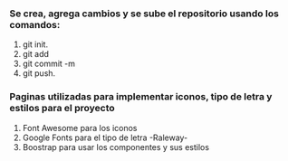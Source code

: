 ### Se crea, agrega cambios y se sube el repositorio usando los comandos:
<ol>
<li>git init.</li>
<li>git add</li>
<li>git commit -m</li>
<li>git push.</li>
</ol>

### Paginas utilizadas para implementar iconos, tipo de letra y estilos para el proyecto
<ol>
<li>Font Awesome para los iconos</li>
<li>Google Fonts para el tipo de letra -Raleway-</li>
<li>Boostrap para usar los componentes y sus estilos</li>
</ol>
